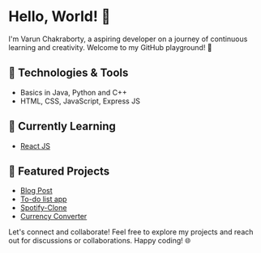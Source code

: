 # Hello, World! 👋

I'm Varun Chakraborty, a aspiring developer on a journey of continuous learning and creativity. Welcome to my GitHub playground! 🚀

## 🔧 Technologies & Tools
- Basics in Java, Python and C++
- HTML, CSS, JavaScript, Express JS

## 🌱 Currently Learning
- [React JS](https://github.com/facebook/react)

## 🚀 Featured Projects
- [Blog Post](https://github.com/Varun-Chakraborty/blog-post)
- [To-do list app](https://github.com/Varun-Chakraborty/To-Do-List-React)
- [Spotify-Clone](https://github.com/Varun-Chakraborty/project-spotify-clone)
- [Currency Converter](https://github.com/Varun-Chakraborty/mini-project-currency-converter)

Let's connect and collaborate! Feel free to explore my projects and reach out for discussions or collaborations. Happy coding! 🌐
